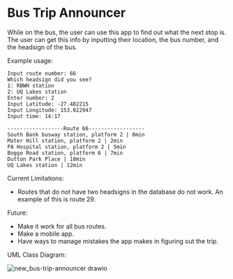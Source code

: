 # Bus Trip Announcer

While on the bus, the user can use this app to find out what the next stop is. The user can get this info by inputting their location, the bus number, and the headsign of the bus.

Example usage:
```
Input route number: 66
Which headsign did you see?
1: RBWH station
2: UQ Lakes station
Enter number: 2
Input Latitude: -27.482215
Input Longitude: 153.022947
Input time: 14:17

------------------Route 66------------------
South Bank busway station, platform 2 | 0min
Mater Hill station, platform 2 | 2min
PA Hospital station, platform 2 | 5min
Boggo Road station, platform 6 | 7min
Dutton Park Place | 10min
UQ Lakes station | 12min
```

Current Limitations:
- Routes that do not have two headsigns in the database do not work. An example of this is route 29.

Future:
- Make it work for all bus routes.
- Make a mobile app.
- Have ways to manage mistakes the app makes in figuring out the trip.


UML Class Diagram:

![new_bus-trip-announcer drawio](https://user-images.githubusercontent.com/101725589/218023724-4830377d-3553-4062-bef9-2160b59390b9.png)
